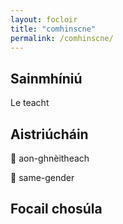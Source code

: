 ```yaml
---
layout: focloir
title: "comhinscne"
permalink: /comhinscne/
---
```


## Sainmhíniú

Le teacht

## Aistriúcháin

&#x1f3f4;&#xe0067;&#xe0062;&#xe0073;&#xe0063;&#xe0074;&#xe007f; aon-ghnèitheach

&#x1f3f4;&#xe0067;&#xe0062;&#xe0065;&#xe006e;&#xe0067;&#xe007f; same-gender

## Focail chosúla